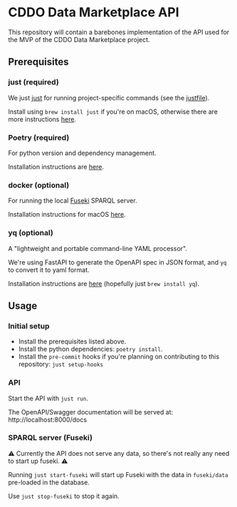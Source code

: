 # CDDO Data Marketplace API
This repository will contain a barebones implementation of the API used for the MVP of the CDDO Data Marketplace project.

## Prerequisites

### just (required)
We just [just](https://github.com/casey/just) for running project-specific commands (see the [justfile](justfile)). 

Install using `brew install just` if you're on macOS, otherwise there are more instructions [here](https://github.com/casey/just#packages).

### Poetry (required)
For python version and dependency management.

Installation instructions are [here](https://python-poetry.org/docs/#installing-with-the-official-installer).

### docker (optional)
For running the local [Fuseki](https://jena.apache.org/documentation/fuseki2/) SPARQL server.

Installation instructions for macOS [here](https://docs.docker.com/desktop/install/mac-install/).

### yq (optional)
A "lightweight and portable command-line YAML processor". 

We're using FastAPI to generate the OpenAPI spec in JSON format, and `yq` to convert it to yaml format.

Installation instructions are [here](https://github.com/mikefarah/yq/#install) (hopefully just `brew install yq`).

## Usage
### Initial setup
-  Install the prerequisites listed above.
-  Install the python dependencies: `poetry install`.
-  Install the `pre-commit` hooks if you're planning on contributing to this repository: `just setup-hooks`

### API
Start the API with `just run`.

The OpenAPI/Swagger documentation will be served at: http://localhost:8000/docs

### SPARQL server (Fuseki)
:warning: Currently the API does not serve any data, so there's not really any need to start up fuseki. :warning:

Running `just start-fuseki` will start up Fuseki with the data in `fuseki/data` pre-loaded in the database.

Use `just stop-fuseki` to stop it again.